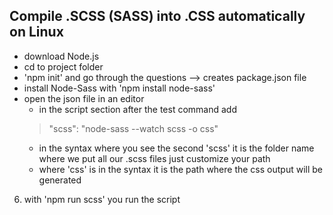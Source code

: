 ## Compile .SCSS (SASS) into .CSS automatically on Linux

* download Node.js
* cd to project folder
* 'npm init' and go through the questions --> creates package.json file
* install Node-Sass with 'npm install node-sass'
* open the json file in an editor
  *  in the script section after the test command add 
  > "scss": "node-sass --watch scss -o css"
  *  in the syntax where you see the second 'scss' it is the folder name where we put
    all our .scss files just customize your path
  * where 'css' is in the syntax it is the path where the css output will be generated
6. with 'npm run scss' you run the script
